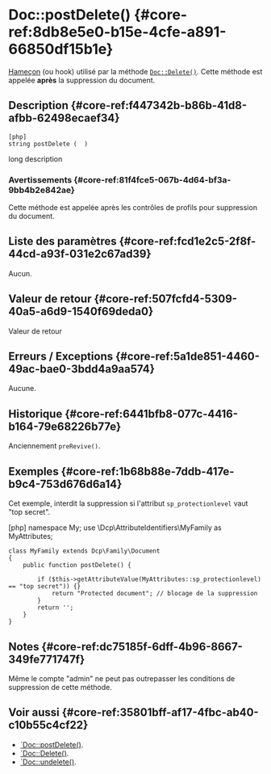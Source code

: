 # Doc::postDelete()  {#core-ref:8db8e5e0-b15e-4cfe-a891-66850df15b1e}
<div class="short-description" markdown="1">  

[Hameçon][hook] (ou hook) utilisé par la méthode [`Doc::Delete()`][Delete].
Cette méthode est appelée **après** la suppression du document.

</div>

## Description  {#core-ref:f447342b-b86b-41d8-afbb-62498ecaef34}

    [php]
    string postDelete (  )

<span class="fixme template">long description</span>

### Avertissements  {#core-ref:81f4fce5-067b-4d64-bf3a-9bb4b2e842ae}

Cette méthode est appelée après les contrôles de profils pour suppression du
document.

## Liste des paramètres  {#core-ref:fcd1e2c5-2f8f-44cd-a93f-031e2c67ad39}
Aucun.

## Valeur de retour  {#core-ref:507fcfd4-5309-40a5-a6d9-1540f69deda0}
<span class="fixme template">Valeur de retour</span>

## Erreurs / Exceptions  {#core-ref:5a1de851-4460-49ac-bae0-3bdd4a9aa574}

Aucune.

## Historique  {#core-ref:6441bfb8-077c-4416-b164-79e68226b77e}

Anciennement `preRevive()`.

## Exemples  {#core-ref:1b68b88e-7ddb-417e-b9c4-753d676d6a14}

Cet exemple, interdit la suppression si l'attribut `sp_protectionlevel` vaut
"top secret".

   [php]
    namespace My;
    use \Dcp\AttributeIdentifiers\MyFamily as MyAttributes;
    
    class MyFamily extends Dcp\Family\Document
    {
        public function postDelete() {
            
            if ($this->getAttributeValue(MyAttributes::sp_protectionlevel) == "top secret")) {}
                return "Protected document"; // blocage de la suppression
            }
            return '';
        }
    }

## Notes  {#core-ref:dc75185f-6dff-4b96-8667-349fe771747f}

Même le compte "admin" ne peut pas outrepasser les conditions de suppression de
cette méthode.

## Voir aussi  {#core-ref:35801bff-af17-4fbc-ab40-c10b55c4cf22}

*   [`Doc::postDelete()][docpostDelete].
*   [`Doc::Delete()][Delete].
*   [`Doc::undelete()][undelete].

<!-- links -->
[docstore]:         #core-ref:b8540d13-ece6-4e9e-9b72-6a56bca9da12
[docpostcreated]:   #core-ref:b8f80e6b-a374-4bf4-bc76-47290cd69c45 "Hameçon Doc::postCreated()"
[docpoststore]:     #core-ref:99520a31-0aef-4bc6-b20a-114737059d17 "Hameçon Doc::postStore()"
[docprestore]:      #core-ref:3517da95-82fe-4adb-8bc4-ef49ca55edb0 "Hameçon Doc::preStore()"
[docprecreated]:    #core-ref:e85aa9d4-5e62-4a60-9d1c-f60433301747 "Hameçon Doc::preCreated()"
[docprerefresh]:    #core-ref:580d6be1-6b6a-439b-abd7-34b26cfaf2e5 "Hameçon Doc::preRefresh()"
[docpostrefresh]:   #core-ref:9352c534-3691-41e3-b293-599db8e9a4fd "Hameçon Doc::postRefresh()"
[docpreimport]:     #core-ref:adb6ba8b-15c4-42d3-97dc-1da16c2112ae "Hameçon Doc::preImport()"
[docpostimport]:    #core-ref:9de7e922-150a-416b-b846-b6e195bf0921 "Hameçon Doc::postImport()"
[docpostDelete]:   #core-ref:8db8e5e0-b15e-4cfe-a891-66850df15b1e "Hameçon Doc::postDelete()"
[docpreDelete]:    #core-ref:dca7b2bd-fc69-4f6f-ab12-fb0de91dce8c "Hameçon Doc::preDelete()"
[Delete]:         #core-ref:e48b02c7-c684-4f71-a731-ac92064d13ae
[undelete]:         #core-ref:e48b02c7-c684-4f71-a731-ac92064d13ae
[hook]:             http://fr.wikipedia.org/wiki/Hook_(informatique) "Définition de Hook sur wikipedia"